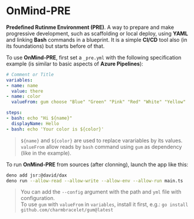 # OnMind-PRE

**Predefined Rutinme Environment (PRE)**. A way to prepare and make progressive development, such as scaffolding or local deploy, using **YAML** and linking **Bash** commands in a blueprint. It is a simple **CI/CD** tool also (in its foundations) but starts before of that.

To use **OnMind-PRE**, first set a `_pre.yml` with the following specification example (is similar to basic aspects of **Azure Pipelines**):

```yml
# Comment or Title
variables:
- name: name
  value: there
- name: color
  valueFrom: gum choose "Blue" "Green" "Pink" "Red" "White" "Yellow"

steps:
- bash: echo "Hi ${name}"
  displayName: Hello
- bash: echo 'Your color is ${color}'
```

> `${name}` and `${color}` are used to replace varariables by its values.  
> `valueFrom` allow reads by `bash` command using `gum` as dependency (like in the example).

To run **OnMind-PRE** from sources (after clonning), launch the app like this:

```bash
deno add jsr:@david/dax
deno run --allow-read --allow-write --allow-env --allow-run main.ts
```

> You can add the `--config` argument with the path and `yml` file with configuration.  
> To use `gum` with `valueFrom` in `variables`, install it first, e.g.: `go install github.com/charmbracelet/gum@latest`

<!--
```bash
deno compile --allow-read --allow-write --allow-env --allow-run -o onmind-pre main.ts
```
-->
